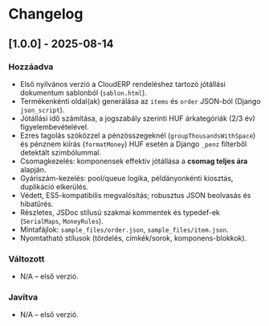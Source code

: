 # Changelog

## [1.0.0] - 2025-08-14

### Hozzáadva
- Első nyilvános verzió a CloudERP rendeléshez tartozó jótállási dokumentum sablonból (`sablon.html`).
- Termékenkénti oldal(ak) generálása az `items` és `order` JSON-ból (Django `json_script`).
- Jótállási idő számítása, a jogszabály szerinti HUF árkategóriák (2/3 év) figyelembevételével.
- Ezres tagolás szóközzel a pénzösszegeknél (`groupThousandsWithSpace`) és pénznem kiírás (`formatMoney`) HUF esetén a Django `_penz` filterből detektált szimbólummal.
- Csomagkezelés: komponensek effektív jótállása a **csomag teljes ára** alapján.
- Gyáriszám-kezelés: pool/queue logika, példányonkénti kiosztás, duplikáció elkerülés.
- Védett, ES5-kompatibilis megvalósítás; robusztus JSON beolvasás és hibatűrés.
- Részletes, JSDoc stílusú szakmai kommentek és typedef-ek (`SerialMaps`, `MoneyRules`).
- Mintafájlok: `sample_files/order.json`, `sample_files/item.json`.
- Nyomtatható stílusok (tördelés, címkék/sorok, komponens-blokkok).

### Változott
- N/A – első verzió.

### Javítva
- N/A – első verzió.
